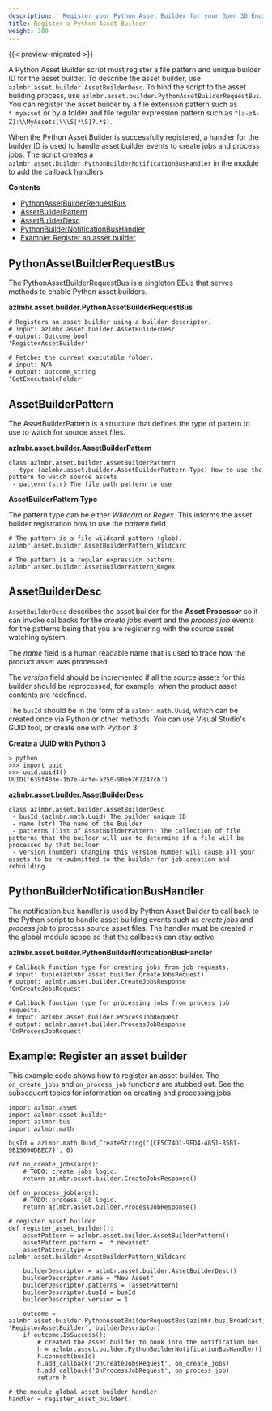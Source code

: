 ```yaml
---
description: ' Register your Python Asset Builder for your Open 3D Engine project. '
title: Register a Python Asset Builder
weight: 300
---
```


{{< preview-migrated >}}

 A Python Asset Builder script must register a file pattern and unique builder ID for the asset builder. To describe the asset builder, use `azlmbr.asset.builder.AssetBuilderDesc`. To bind the script to the asset building process, use `azlmbr.asset.builder.PythonAssetBuilderRequestBus`. You can register the asset builder by a file extension pattern such as `*.myasset` or by a folder and file regular expression pattern such as `^[a-zA-Z]:\\MyAssets[\\\S|*\S]?.*$)`.

When the Python Asset Builder is successfully registered, a handler for the builder ID is used to handle asset builder events to create jobs and process jobs. The script creates a `azlmbr.asset.builder.PythonBuilderNotificationBusHandler` in the module to add the callback handlers.

**Contents**
+ [PythonAssetBuilderRequestBus](#python-asset-builder-request-bus)
+ [AssetBuilderPattern](#python-asset-builder-pattern)
+ [AssetBuilderDesc](#python-asset-builder-desc)
+ [PythonBuilderNotificationBusHandler](#python-asset-builder-notification-bus-handler)
+ [Example: Register an asset builder](#python-asset-builder-register-example)

## PythonAssetBuilderRequestBus 

The PythonAssetBuilderRequestBus is a singleton EBus that serves methods to enable Python asset builders.

**azlmbr.asset.builder.PythonAssetBuilderRequestBus**

```
# Registers an asset builder using a builder descriptor.
# input: azlmbr.asset.builder.AssetBuilderDesc
# output: Outcome_bool
'RegisterAssetBuilder'

# Fetches the current executable folder.
# input: N/A
# output: Outcome_string
'GetExecutableFolder'
```

## AssetBuilderPattern 

The AssetBuilderPattern is a structure that defines the type of pattern to use to watch for source asset files.

**azlmbr.asset.builder.AssetBuilderPattern**

```
class azlmbr.asset.builder.AssetBuilderPattern
 - type (azlmbr.asset.builder.AssetBuilderPattern Type) How to use the pattern to watch source assets
 - pattern (str) The file path pattern to use
```

**AssetBuilderPattern Type**

The pattern type can be either *Wildcard* or *Regex*. This informs the asset builder registration how to use the *pattern* field.

```
# The pattern is a file wildcard pattern (glob).
azlmbr.asset.builder.AssetBuilderPattern_Wildcard

# The pattern is a regular expression pattern.
azlmbr.asset.builder.AssetBuilderPattern_Regex
```

## AssetBuilderDesc 

`AssetBuilderDesc` describes the asset builder for the **Asset Processor** so it can invoke callbacks for the *create jobs* event and the *process job* events for the patterns being that you are registering with the source asset watching system.

The *name* field is a human readable name that is used to trace how the product asset was processed.

The *version* field should be incremented if all the source assets for this builder should be reprocessed, for example, when the product asset contents are redefined.

The `busId` should be in the form of a `azlmbr.math.Uuid`, which can be created once via Python or other methods. You can use Visual Studio's GUID tool, or create one with Python 3:

**Create a UUID with Python 3**

```
> python
>>> import uuid
>>> uuid.uuid4()
UUID('639f403e-1b7e-4cfe-a250-90e6767247cb')
```

**azlmbr.asset.builder.AssetBuilderDesc**

```
class azlmbr.asset.builder.AssetBuilderDesc
 - busId (azlmbr.math.Uuid) The builder unique ID
 - name (str) The name of the Builder
 - patterns (list of AssetBuilderPattern) The collection of file patterns that the builder will use to determine if a file will be processed by that builder
 - version (number) Changing this version number will cause all your assets to be re-submitted to the builder for job creation and rebuilding
```

## PythonBuilderNotificationBusHandler 

The notification bus handler is used by Python Asset Builder to call back to the Python script to handle asset building events such as *create jobs* and *process job* to process source asset files. The handler must be created in the global module scope so that the callbacks can stay active.

**azlmbr.asset.builder.PythonBuilderNotificationBusHandler**

```
# Callback function type for creating jobs from job requests.
# input: tuple(azlmbr.asset.builder.CreateJobsRequest)
# output: azlmbr.asset.builder.CreateJobsResponse
'OnCreateJobsRequest'

# Callback function type for processing jobs from process job requests.
# input: azlmbr.asset.builder.ProcessJobRequest
# output: azlmbr.asset.builder.ProcessJobResponse
'OnProcessJobRequest'
```

## Example: Register an asset builder 

This example code shows how to register an asset builder. The `on_create_jobs` and `on_process_job` functions are stubbed out. See the subsequent topics for information on creating and processing jobs.

```
import azlmbr.asset
import azlmbr.asset.builder
import azlmbr.bus
import azlmbr.math

busId = azlmbr.math.Uuid_CreateString('{CF5C74D1-9ED4-4851-85B1-9B15090DBEC7}', 0)

def on_create_jobs(args):
    # TODO: create jobs logic.
    return azlmbr.asset.builder.CreateJobsResponse()

def on_process_job(args):
    # TODO: process job logic.
    return azlmbr.asset.builder.ProcessJobResponse()

# register asset builder
def register_asset_builder():
    assetPattern = azlmbr.asset.builder.AssetBuilderPattern()
    assetPattern.pattern = '*.newasset'
    assetPattern.type = azlmbr.asset.builder.AssetBuilderPattern_Wildcard

    builderDescriptor = azlmbr.asset.builder.AssetBuilderDesc()
    builderDescriptor.name = "New Asset"
    builderDescriptor.patterns = [assetPattern]
    builderDescriptor.busId = busId
    builderDescriptor.version = 1

    outcome = azlmbr.asset.builder.PythonAssetBuilderRequestBus(azlmbr.bus.Broadcast, 'RegisterAssetBuilder', builderDescriptor)
    if outcome.IsSuccess():
        # created the asset builder to hook into the notification bus
        h = azlmbr.asset.builder.PythonBuilderNotificationBusHandler()
        h.connect(busId)
        h.add_callback('OnCreateJobsRequest', on_create_jobs)
        h.add_callback('OnProcessJobRequest', on_process_job)
        return h

# the module global asset builder handler
handler = register_asset_builder()
```
